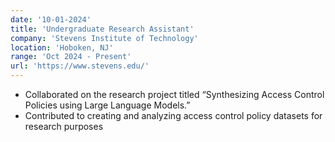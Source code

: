 ```yaml
---
date: '10-01-2024'
title: 'Undergraduate Research Assistant'
company: 'Stevens Institute of Technology'
location: 'Hoboken, NJ'
range: 'Oct 2024 - Present'
url: 'https://www.stevens.edu/'
---
```


- Collaborated on the research project titled “Synthesizing Access Control Policies using Large Language Models.”
- Contributed to creating and analyzing access control policy datasets for research purposes
